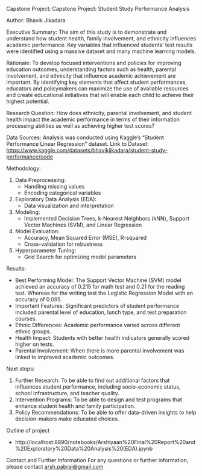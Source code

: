Capstone Project: Capstone Project: Student Study Performance Analysis

Author: Bhavik Jikadara

Executive Summary: The aim of this study is to demonstrate and understand how student health, family involvement, and ethnicity influences academic performance. Key variables that influenced students’ test results were identified using a massive dataset and many machine learning models.

Rationale: To develop focused interventions and policies for improving education outcomes, understanding factors such as health, parental involvement, and ethnicity that influence academic achievement are important. By identifying key elements that affect student performances, educators and policymakers can maximize the use of available resources and create educational initiatives that will enable each child to achieve their highest potential.

Research Question: How does ethnicity, parental involvement, and student health impact the academic performance in terms of their information processing abilities as well as achieving higher test scores?

Data Sources: Analysis was conducted using Kaggle’s “Student Performance Linear Regression” dataset. Link to Dataset: https://www.kaggle.com/datasets/bhavikjikadara/student-study-performance/code

Methodology:
1. Data Preprocessing:
   - Handling missing values
   - Encoding categorical variables
2. Exploratory Data Analysis (EDA):
   - Data visualization and interpretation
3. Modeling:
   - Implemented Decision Trees, k-Nearest Neighbors (kNN), Support Vector Machines (SVM), and Linear Regression
4. Model Evaluation:
   - Accuracy, Mean Squared Error (MSE), R-squared
   - Cross-validation for robustness
5. Hyperparameter Tuning:
   - Grid Search for optimizing model parameters

Results:
- Best Performing Model: The Support Vector Machine (SVM) model achieved an accuracy of 0.215 for math test and 0.21 for the reading test. Whereas for the writing test the Logistic Regression Model with an accuracy of 0.095.
- Important Features: Significant predictors of student performance included parental level of education, lunch type, and test preparation courses.
- Ethnic Differences: Academic performance varied across different ethnic groups.
- Health Impact: Students with better health indicators generally scored higher on tests.
- Parental Involvement: When there is more parental involvement was linked to improved academic outcomes.

Next steps:
1. Further Research: To be able to find out additional factors that influences student performance, including socio-economic status, school infrastructure, and teacher quality.
2. Intervention Programs: To be able to design and test programs that enhance student health and family participation.
3. Policy Recommendations: To be able to offer data-driven insights to help decision-makers make educated choices.

Outline of project

- http://localhost:8890/notebooks/Arshiyaan%20Final%20Report%20and%20Exploratory%20Data%20Analysis%20(EDA).ipynb

Contact and Further Information
For any questions or further information, please contact arsh.pabrai@gmail.com
